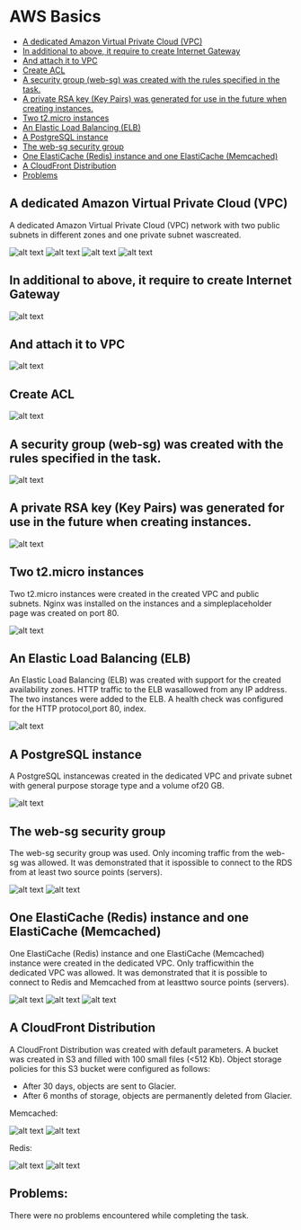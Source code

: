 # AWS Basics

<!-- TOC start (generated with https://github.com/derlin/bitdowntoc) -->
- [A dedicated Amazon Virtual Private Cloud (VPC) ](#a-dedicated-amazon-virtual-private-cloud-vpc)
- [In additional to above, it require to create Internet Gateway](#in-additional-to-above-it-require-to-create-internet-gateway)
- [And attach it to VPC](#and-attach-it-to-vpc)
- [Create ACL](#create-acl)
- [A security group (web-sg) was created with the rules specified in the task.](#a-security-group-web-sg-was-created-with-the-rules-specified-in-the-task)
- [A private RSA key (Key Pairs) was generated for use in the future when creating instances.](#a-private-rsa-key-key-pairs-was-generated-for-use-in-the-future-when-creating-instances)
- [Two t2.micro instances ](#two-t2micro-instances)
- [An Elastic Load Balancing (ELB)](#an-elastic-load-balancing-elb)
- [A PostgreSQL instance](#a-postgresql-instance)
- [The web-sg security group](#the-web-sg-security-group)
- [One ElastiCache (Redis) instance and one ElastiCache (Memcached) ](#one-elasticache-redis-instance-and-one-elasticache-memcached)
- [A CloudFront Distribution](#a-cloudfront-distribution)
- [Problems](#problems)

<!-- TOC end -->

<!-- TOC --><a name="a-dedicated-amazon-virtual-private-cloud-vpc"></a>
## A dedicated Amazon Virtual Private Cloud (VPC) 
A dedicated Amazon Virtual Private Cloud (VPC)  network with two public subnets in different zones and one private subnet wascreated.

![alt text](./images/1.png)
![alt text](./images/2.png)
![alt text](./images/3.png)
![alt text](./images/4.png)

<!-- TOC --><a name="in-additional-to-above-it-require-to-create-internet-gateway"></a>
## In additional to above, it require to create Internet Gateway

![alt text](./images/5.png)

<!-- TOC --><a name="and-attach-it-to-vpc"></a>
## And attach it to VPC

![alt text](./images/7.png)

<!-- TOC --><a name="create-acl"></a>
## Create ACL

![alt text](./images/8.png)

<!-- TOC --><a name="a-security-group-web-sg-was-created-with-the-rules-specified-in-the-task"></a>
## A security group (web-sg) was created with the rules specified in the task.

![alt text](./images/9.png)

<!-- TOC --><a name="a-private-rsa-key-key-pairs-was-generated-for-use-in-the-future-when-creating-instances"></a>
## A private RSA key (Key Pairs) was generated for use in the future when creating instances.

![alt text](./images/10.png)

<!-- TOC --><a name="two-t2micro-instances"></a>
## Two t2.micro instances 

Two t2.micro instances were created in the created VPC and public subnets. Nginx was installed on the instances and a simpleplaceholder page was created on port 80.

![alt text](./images/11.png)

<!-- TOC --><a name="an-elastic-load-balancing-elb"></a>
## An Elastic Load Balancing (ELB)

An Elastic Load Balancing (ELB) was created with support for the created availability zones. HTTP traffic to the ELB wasallowed from any IP address. The two instances were added to the ELB. A health check was configured for the HTTP protocol,port 80, index.

![alt text](./images/12.png)

<!-- TOC --><a name="a-postgresql-instance"></a>
## A PostgreSQL instance
A PostgreSQL instancewas created in the dedicated VPC and private subnet with general purpose storage type and a volume of20 GB. 

![alt text](./images/15.png)

<!-- TOC --><a name="the-web-sg-security-group"></a>
## The web-sg security group
The web-sg security group was used. Only incoming traffic from the web-sg was allowed. It was demonstrated that it ispossible to connect to the RDS from at least two source points (servers).

![alt text](./images/16.png)
![alt text](./images/17.png)

<!-- TOC --><a name="one-elasticache-redis-instance-and-one-elasticache-memcached"></a>
## One ElastiCache (Redis) instance and one ElastiCache (Memcached) 
One ElastiCache (Redis) instance and one ElastiCache (Memcached) instance were created in the dedicated VPC. Only trafficwithin the dedicated VPC was allowed. It was demonstrated that it is possible to connect to Redis and Memcached from at leasttwo source 
points (servers).

![alt text](./images/18.png)
![alt text](./images/19.png)
![alt text](./images/20.png)

<!-- TOC --><a name="a-cloudfront-distribution"></a>
## A CloudFront Distribution
A CloudFront Distribution was created with default parameters. A bucket was created in S3 and filled with 100 small files (<512 Kb). Object storage policies for this S3 bucket were configured as follows:
* After 30 days, objects are sent to Glacier.
* After 6 months of storage, objects are permanently deleted from Glacier.

Memcached:

![alt text](./images/21.png)
![alt text](./images/22.png)

Redis:

![alt text](./images/23.png)
![alt text](./images/24.png)

<!-- TOC --><a name="problems"></a>
## Problems:

There were no problems encountered while completing the task.
